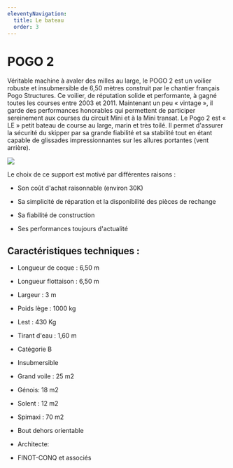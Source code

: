 ```yaml
---
eleventyNavigation:
  title: Le bateau
  order: 3
---
```

# POGO 2

Véritable machine à avaler des milles au large, le POGO 2 est un voilier robuste et insubmersible de 6,50 mètres construit par le chantier français Pogo Structures. Ce voilier, de réputation solide et performante, à gagné toutes les courses entre 2003 et 2011. Maintenant un peu « vintage », il garde des performances honorables qui permettent de participer sereinement aux courses du circuit Mini et à la Mini transat. Le Pogo 2 est « LE » petit bateau de course au large, marin et très toilé. Il permet d'assurer la sécurité du skipper par sa grande fiabilité et sa stabilité tout en étant capable de glissades impressionnantes sur les allures portantes (vent arrière).

![](/images/pogo_2.png)

Le choix de ce support est motivé par différentes raisons :

*   Son coût d'achat raisonnable (environ 30K)
    
*   Sa simplicité de réparation et la disponibilité des pièces de rechange
    
*   Sa fiabilité de construction
    
*   Ses performances toujours d'actualité
    

## Caractéristiques techniques :

*   Longueur de coque : 6,50 m
    
*   Longueur flottaison : 6,50 m
    
*   Largeur : 3 m
    
*   Poids lège : 1000 kg
    
*   Lest : 430 Kg
    
*   Tirant d'eau : 1,60 m
    
*   Catégorie B
    
*   Insubmersible
    
*   Grand voile : 25 m2
    
*   Génois: 18 m2
    
*   Solent : 12 m2
    
*   Spimaxi : 70 m2
    
*   Bout dehors orientable
    
*   Architecte:
    
*   FINOT-CONQ et associés
